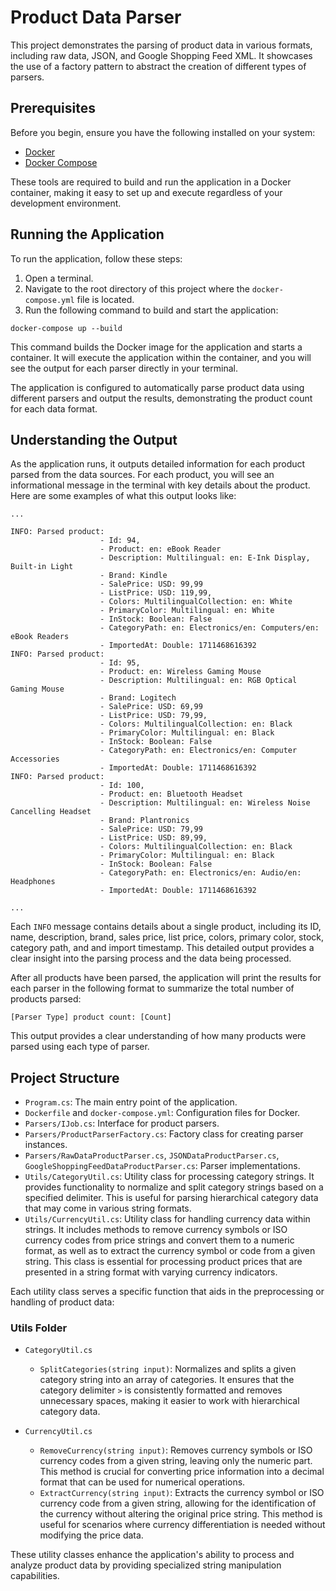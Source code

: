 # Product Data Parser

This project demonstrates the parsing of product data in various formats, including raw data, JSON, and Google Shopping Feed XML. It showcases the use of a factory pattern to abstract the creation of different types of parsers.

## Prerequisites

Before you begin, ensure you have the following installed on your system:
- [Docker](https://www.docker.com/get-started)
- [Docker Compose](https://docs.docker.com/compose/install/)

These tools are required to build and run the application in a Docker container, making it easy to set up and execute regardless of your development environment.

## Running the Application

To run the application, follow these steps:

1. Open a terminal.
2. Navigate to the root directory of this project where the `docker-compose.yml` file is located.
3. Run the following command to build and start the application:

`docker-compose up --build`

This command builds the Docker image for the application and starts a container. It will execute the application within the container, and you will see the output for each parser directly in your terminal.

The application is configured to automatically parse product data using different parsers and output the results, demonstrating the product count for each data format.

## Understanding the Output

As the application runs, it outputs detailed information for each product parsed from the data sources. For each product, you will see an informational message in the terminal with key details about the product. Here are some examples of what this output looks like:

```
...

INFO: Parsed product:
                    - Id: 94,
                    - Product: en: eBook Reader
                    - Description: Multilingual: en: E-Ink Display, Built-in Light
                    - Brand: Kindle
                    - SalePrice: USD: 99,99
                    - ListPrice: USD: 119,99,
                    - Colors: MultilingualCollection: en: White
                    - PrimaryColor: Multilingual: en: White
                    - InStock: Boolean: False
                    - CategoryPath: en: Electronics/en: Computers/en: eBook Readers
                    - ImportedAt: Double: 1711468616392
INFO: Parsed product:
                    - Id: 95,
                    - Product: en: Wireless Gaming Mouse
                    - Description: Multilingual: en: RGB Optical Gaming Mouse
                    - Brand: Logitech
                    - SalePrice: USD: 69,99
                    - ListPrice: USD: 79,99,
                    - Colors: MultilingualCollection: en: Black
                    - PrimaryColor: Multilingual: en: Black
                    - InStock: Boolean: False
                    - CategoryPath: en: Electronics/en: Computer Accessories
                    - ImportedAt: Double: 1711468616392
INFO: Parsed product:
                    - Id: 100,
                    - Product: en: Bluetooth Headset
                    - Description: Multilingual: en: Wireless Noise Cancelling Headset
                    - Brand: Plantronics
                    - SalePrice: USD: 79,99
                    - ListPrice: USD: 89,99,
                    - Colors: MultilingualCollection: en: Black
                    - PrimaryColor: Multilingual: en: Black
                    - InStock: Boolean: False
                    - CategoryPath: en: Electronics/en: Audio/en: Headphones
                    - ImportedAt: Double: 1711468616392

...
```

Each `INFO` message contains details about a single product, including its ID, name, description, brand, sales price, list price, colors, primary color, stock, category path, and and import timestamp. This detailed output provides a clear insight into the parsing process and the data being processed.

After all products have been parsed, the application will print the results for each parser in the following format to summarize the total number of products parsed:

`[Parser Type] product count: [Count]`

This output provides a clear understanding of how many products were parsed using each type of parser.

## Project Structure

- `Program.cs`: The main entry point of the application.
- `Dockerfile` and `docker-compose.yml`: Configuration files for Docker.
- `Parsers/IJob.cs`: Interface for product parsers.
- `Parsers/ProductParserFactory.cs`: Factory class for creating parser instances.
- `Parsers/RawDataProductParser.cs`, `JSONDataProductParser.cs`, `GoogleShoppingFeedDataProductParser.cs`: Parser implementations.
- `Utils/CategoryUtil.cs`: Utility class for processing category strings. It provides functionality to normalize and split category strings based on a specified delimiter. This is useful for parsing hierarchical category data that may come in various string formats.
- `Utils/CurrencyUtil.cs`: Utility class for handling currency data within strings. It includes methods to remove currency symbols or ISO currency codes from price strings and convert them to a numeric format, as well as to extract the currency symbol or code from a given string. This class is essential for processing product prices that are presented in a string format with varying currency indicators.

Each utility class serves a specific function that aids in the preprocessing or handling of product data:

### Utils Folder

- `CategoryUtil.cs`
  - `SplitCategories(string input)`: Normalizes and splits a given category string into an array of categories. It ensures that the category delimiter `>` is consistently formatted and removes unnecessary spaces, making it easier to work with hierarchical category data.

- `CurrencyUtil.cs`
  - `RemoveCurrency(string input)`: Removes currency symbols or ISO currency codes from a given string, leaving only the numeric part. This method is crucial for converting price information into a decimal format that can be used for numerical operations.
  - `ExtractCurrency(string input)`: Extracts the currency symbol or ISO currency code from a given string, allowing for the identification of the currency without altering the original price string. This method is useful for scenarios where currency differentiation is needed without modifying the price data.

These utility classes enhance the application's ability to process and analyze product data by providing specialized string manipulation capabilities.
